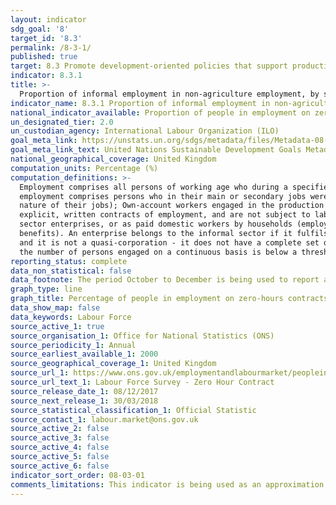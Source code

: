 ```yaml
---
layout: indicator
sdg_goal: '8'
target_id: '8.3'
permalink: /8-3-1/
published: true
target: 8.3 Promote development-oriented policies that support productive activities, decent job creation, entrepreneurship, creativity and innovation, and encourage the formalization and growth of micro-, small- and medium-sized enterprises, including through access to financial services
indicator: 8.3.1
title: >-
  Proportion of informal employment in non‑agriculture employment, by sex
indicator_name: 8.3.1 Proportion of informal employment in non‑agriculture employment, by sex
national_indicator_available: Proportion of people in employment on zero-hours contracts, by age, sex, region, and occupation
un_designated_tier: 2.0
un_custodian_agency: International Labour Organization (ILO)
goal_meta_link: https://unstats.un.org/sdgs/metadata/files/Metadata-08-03-01.pdf
goal_meta_link_text: United Nations Sustainable Development Goals Metadata (PDF 231 KB)
national_geographical_coverage: United Kingdom
computation_units: Percentage (%)
computation_definitions: >-
  Employment comprises all persons of working age who during a specified brief period, such as one week or one day, were either in paid employment (whether at work or with a job but not at work) or in selfemployment (whether at work or with an enterprise but not at work). Informal
  employment comprises persons who in their main or secondary jobs were in one of the following categories - Own-account workers, employers and members of producers’ cooperatives employed in their own informal sector enterprises (the characteristics of the enterprise determine the informal
  nature of their jobs); Own-account workers engaged in the production of goods exclusively for own final use by their household (e.g. subsistence farming); Contributing family workers, regardless of whether they work in formal or informal sector enterprises (they usually do not have
  explicit, written contracts of employment, and are not subject to labour legislation, social security regulations, collective agreements, etc., which determines the informal nature of their jobs); Employees holding informal jobs, whether employed by formal sector enterprises, informal
  sector enterprises, or as paid domestic workers by households (employees are considered to have informal jobs if their employment relationship is, in law or in practice, not subject to national labour legislation, income taxation, social protection or entitlement to certain employment
  benefits). An enterprise belongs to the informal sector if it fulfils the three following conditions - It is an unincorporated enterprise (it is not constituted as a legal entity separate from its owners, and it is owned and controlled by one or more members of one or more households,
  and it is not a quasi-corporation - it does not have a complete set of accounts, including balance sheets); It is a market enterprise (it sells at least some of the goods or services it produces); The enterprise is not registered or the employees of the enterprise are not registered or
  the number of persons engaged on a continuous basis is below a threshold determined by the country.
reporting_status: complete
data_non_statistical: false
data_footnote: The period October to December is being used to report annual data. The date on the X axis is the year at the start of the period.
graph_type: line
graph_title: Percentage of people in employment on zero-hours contracts, by age, sex, region, and occupation
data_show_map: false
data_keywords: Labour Force
source_active_1: true
source_organisation_1: Office for National Statistics (ONS)
source_periodicity_1: Annual
source_earliest_available_1: 2000
source_geographical_coverage_1: United Kingdom
source_url_1: https://www.ons.gov.uk/employmentandlabourmarket/peopleinwork/earningsandworkinghours/datasets/zerohourssummarydatatables
source_url_text_1: Labour Force Survey - Zero Hour Contract
source_release_date_1: 08/12/2017
source_next_release_1: 30/03/2018
source_statistical_classification_1: Official Statistic 
source_contact_1: labour.market@ons.gov.uk
source_active_2: false
source_active_3: false
source_active_4: false
source_active_5: false
source_active_6: false
indicator_sort_order: 08-03-01
comments_limitations: This indicator is being used as an approximation of the UN SDG Indicator. Where possible, we will work to identify or develop UK data to meet the global indicator specification. This indicator has not been identified in collaboration with topic experts.
---
```

